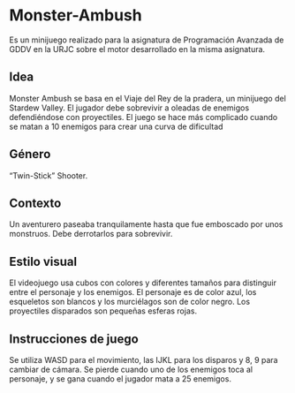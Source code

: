 # Monster-Ambush
Es un minijuego realizado para la asignatura de Programación Avanzada de GDDV en la URJC sobre el motor desarrollado en la misma asignatura.

## Idea
Monster Ambush se basa en el Viaje del Rey de la pradera, un minijuego del Stardew Valley. El jugador debe sobrevivir a oleadas de enemigos defendiéndose con proyectiles. El juego se hace más complicado cuando se matan a 10 enemigos para crear una curva de dificultad
## Género
 “Twin-Stick” Shooter.
## Contexto
Un aventurero paseaba tranquilamente hasta que fue emboscado por unos monstruos. Debe derrotarlos para sobrevivir.
## Estilo visual
El videojuego usa cubos con colores y diferentes tamaños para distinguir entre el personaje y los enemigos. El personaje es de color azul, los esqueletos son blancos y los murciélagos son de color negro. Los proyectiles disparados son pequeñas esferas rojas.
## Instrucciones de juego
Se utiliza WASD para el movimiento, las IJKL para los disparos y 8, 9 para cambiar de cámara. Se pierde cuando uno de los enemigos toca al personaje, y se gana cuando el jugador mata a 25 enemigos.
